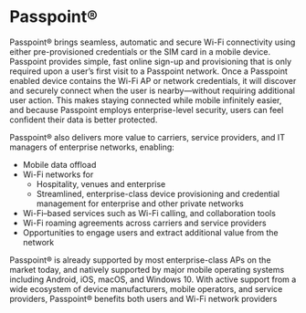 # Passpoint®

Passpoint® brings seamless, automatic and  secure Wi-Fi connectivity using either pre-provisioned credentials or the SIM card in a mobile device.  Passpoint provides simple, fast online sign-up and provisioning that is only required upon a user’s first visit to a Passpoint network. Once a Passpoint enabled device contains the Wi-Fi AP or network credentials, it will discover and securely connect when the user is nearby—without requiring additional user action. This makes staying connected while mobile infinitely easier, and because Passpoint employs enterprise-level security, users can feel confident their data is better protected. 

Passpoint® also delivers more value to carriers, service providers, and IT managers of enterprise networks, enabling:

* Mobile data offload
* Wi-Fi networks for 
  * Hospitality, venues and enterprise 
  * Streamlined, enterprise-class device provisioning and credential management for enterprise and other private networks
* Wi-Fi–based services such as Wi-Fi calling, and collaboration tools 
* Wi-Fi roaming agreements across carriers and service providers 
* Opportunities to engage users and extract additional value from the network 

Passpoint® is already supported by most enterprise-class APs on the market today, and natively supported by major mobile operating systems including Android, iOS, macOS, and Windows 10. With active support from a wide ecosystem of device manufacturers, mobile operators, and service providers, Passpoint® benefits both users and Wi-Fi network providers


